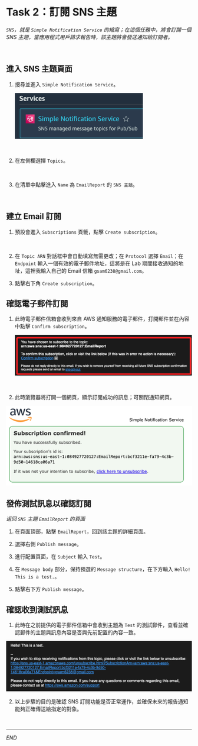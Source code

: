 # Task 2：訂閱 SNS 主題

_`SNS`，就是 `Simple Notification Service` 的縮寫；在這個任務中，將會訂閱一個 SNS 主題，當應用程式用戶請求報告時，該主題將會發送通知給訂閱者。_

<br>

## 進入 SNS 主題頁面

1. 搜尋並進入 `Simple Notification Service`。

    ![](images/img_01.png)

<br>

2. 在左側欄選擇 `Topics`。

<br>

3. 在清單中點擊進入 `Name` 為 `EmailReport` 的 `SNS 主題`。

<br>

## 建立 Email 訂閱

1. 預設會進入 `Subscriptions` 頁籤，點擊 `Create subscription`。

<br>

2. 在 `Topic ARN` 對話框中會自動填寫無需更改；在 `Protocol` 選擇 `Email`；在 `Endpoint` 輸入一個有效的電子郵件地址，這將是在 Lab 期間接收通知的地址，這裡我輸入自己的 Email 信箱 `gsam6238@gmail.com`。

3. 點擊右下角 `Create subscription`。

## 確認電子郵件訂閱

1. 此時電子郵件信箱會收到來自 AWS 通知服務的電子郵件，打開郵件並在內容中點擊 `Confirm subscription`。

    ![](images/img_02.png)

<br>

2. 此時瀏覽器將打開一個網頁，顯示訂閱成功的訊息；可關閉通知網頁。

![](images/img_03.png)

## 發佈測試訊息以確認訂閱

_返回 `SNS` 主題 `EmailReport` 的頁面_


1. 在頁面頂部，點擊 `EmailReport`，回到該主題的詳細頁面。

2. 選擇右側 `Publish message`。


3. 進行配置頁面，在 `Subject` 輸入 `Test`。

4. 在 `Message body` 部分，保持預選的 `Message structure`，在下方輸入 `Hello! This is a test.`。

5. 點擊右下方 `Publish message`。

## 確認收到測試訊息

1. 此時在之前提供的電子郵件信箱中會收到主題為 `Test` 的測試郵件，查看並確認郵件的主題與訊息內容是否與先前配置的內容一致。

![](images/img_04.png)

2. 以上步驟的目的是確認 SNS 訂閱功能是否正常運作，並確保未來的報告通知能夠正確傳送給指定的對象。

<br>

___

_END_